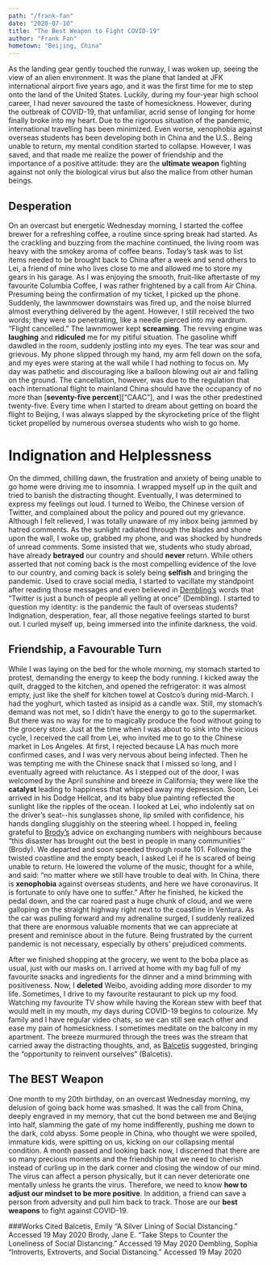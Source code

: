 ```yaml
---
path: "/frank-fan"
date: "2020-07-10"
title: "The Best Weapon to Fight COVID-19"
author: "Frank Fan"
hometown: "Beijing, China"
---
```


As the landing gear gently touched the runway, I was woken up, seeing the view of an alien environment.  It was the plane that landed at JFK international airport five years ago, and it was the first time for me to step onto the land of the United States. Luckily, during my four-year high school career, I had never savoured the taste of homesickness. However, during the outbreak of COVID-19, that unfamiliar, acrid sense of longing for home finally broke into my heart. Due to the rigorous situation of the pandemic, international travelling has been minimized. Even worse, xenophobia against overseas students has been developing both in China and the U.S.. Being unable to return, my mental condition started to collapse. However, I was saved, and that made me realize the power of friendship and the importance of a positive attitude: they are the **ultimate weapon** fighting against not only the biological virus but also the malice from other human beings.

## Desperation 
On an overcast but energetic Wednesday morning, I started the coffee brewer for a refreshing coffee, a routine since spring break had started. As the crackling and buzzing from the machine continued, the living room was heavy with the smokey aroma of coffee beans. Today’s task was to list items needed to be brought back to China after a week and send others to Lei, a friend of mine who lives close to me and allowed me to store my gears in his garage. As I was enjoying the smooth, fruit-like aftertaste of my favourite Columbia Coffee, I was rather frightened by a call from Air China. Presuming being the confirmation of my ticket, I picked up the phone. Suddenly, the lawnmower downstairs was fired up, and the noise blurred almost everything delivered by the agent. However, I still received the two words; they were so penetrating, like a needle pierced into my eardrum. “Flight cancelled.” The lawnmower kept **screaming**. The revving engine was **laughing** and **ridiculed** me for my pitiful situation. The gasoline whiff dawdled in the room, suddenly jostling into my eyes. The tear was sour and grievous. My phone slipped through my hand, my arm fell down on the sofa, and my eyes were staring at the wall while I had nothing to focus on. My day was pathetic and discouraging like a balloon blowing out air and falling on the ground. The cancellation, however, was due to the regulation that each international flight to mainland China should have the occupancy of no more than [**seventy-five percent**][“CAAC”], and I was the other predestined twenty-five. Every time when I started to dream about getting on board the flight to Beijing, I was always slapped by the skyrocketing price of the flight ticket propelled by numerous oversea students who wish to go home. 

# Indignation and Helplessness
On the dimmed, chilling dawn, the frustration and anxiety of being unable to go home were driving me to insomnia. I wrapped myself up in the quilt and tried to banish the distracting thought.  Eventually, I was determined to express my feelings out loud. I turned to Weibo, the Chinese version of Twitter, and complained about the policy and poured out my grievance. Although I felt relieved, I was totally unaware of my inbox being jammed by hatred comments. As the sunlight radiated through the blades and shone upon the wall, I woke up, grabbed my phone, and was shocked by hundreds of unread comments. Some insisted that we, students who study abroad, have already **betrayed** our country and should **never** return. While others asserted that not coming back is the most compelling evidence of the love to our country, and coming back is solely being **selfish** and bringing the pandemic. Used to crave social media, I started to vacillate my standpoint after reading those messages and even believed in [Dembling’s][1] words that “Twitter is just a bunch of people all yelling at once” (Dembling). I started to question my identity: is the pandemic the fault of overseas students? Indignation, desperation, fear, all those negative feelings started to burst out. I curled myself up, being immersed into the infinite darkness, the void. 

## Friendship, a Favourable Turn
While I was laying on the bed for the whole morning, my stomach started to protest, demanding the energy to keep the body running. I kicked away the quilt, dragged to the kitchen, and opened the refrigerator: it was almost empty, just like the shelf for kitchen towel at Costco’s during mid-March. I had the yoghurt, which tasted as insipid as a candle wax. Still, my stomach’s demand was not met, so I didn’t have the energy to go to the supermarket. But there was no way for me to magically produce the food without going to the grocery store. Just at the time when I was about to sink into the vicious cycle, I received the call from Lei, who invited me to go to the Chinese market in Los Angeles. At first, I rejected because LA has much more confirmed cases, and I was very nervous about being infected. Then he was tempting me with the Chinese snack that I missed so long, and I eventually agreed with reluctance. As I stepped out of the door, I was welcomed by the April sunshine and breeze in California; they were like the **catalyst** leading to happiness that whipped away my depression. Soon, Lei arrived in his Dodge Hellcat, and its baby blue painting reflected the sunlight like the ripples of the ocean. I looked at Lei, who indolently sat on the driver’s seat--his sunglasses shone, lip smiled with confidence, his hands dangling sluggishly on the steering wheel. I hopped in, feeling grateful to [Brody’s][2] advice on exchanging numbers with neighbours because “this disaster has brought out the best in people in many communities'' (Brody). We departed and soon speeded through route 101. Following the twisted coastline and the empty beach, I asked Lei if he is scared of being unable to return. He lowered the volume of the music, thought for a while, and said: “no matter where we still have trouble to deal with. In China, there is **xenophobia** against overseas students, and here we have coronavirus. It is fortunate to only have one to suffer.” After he finished, he kicked the pedal down, and the car roared past a huge chunk of cloud, and we were galloping on the straight highway right next to the coastline in Ventura. As the car was pulling forward and my adrenaline surged, I suddenly realized that there are enormous valuable moments that we can appreciate at present and reminisce about in the future. Being frustrated by the current pandemic is not necessary, especially by others’ prejudiced comments. 

After we finished shopping at the grocery, we went to the boba place as usual, just with our masks on. I arrived at home with my bag full of my favourite snacks and ingredients for the dinner and a mind brimming with positiveness. Now, I **deleted** Weibo, avoiding adding more disorder to my life. Sometimes, I drive to my favourite restaurant to pick up my food. Watching my favourite TV show while having the Korean stew with beef that would melt in my mouth, my days during COVID-19 begins to colourize. My family and I have regular video chats, so we can still see each other and ease my pain of homesickness. I sometimes meditate on the balcony in my apartment. The breeze murmured through the trees was the stream that carried away the distracting thoughts, and, as [Balcetis][3] suggested, bringing the “opportunity to reinvent ourselves” (Balcetis). 

## The **BEST** Weapon
One month to my 20th birthday, on an overcast Wednesday morning, my delusion of going back home was smashed. It was the call from China, deeply engraved in my memory, that cut the bond between me and Beijing into half, slamming the gate of my home indifferently, pushing me down to the dark, cold abyss. Some people in China, who thought we were spoiled, immature kids, were spitting on us, kicking on our collapsing mental condition. A month passed and looking back now, I discerned that there are so many precious moments and the friendship that we need to cherish instead of curling up in the dark corner and closing the window of our mind. The virus can affect a person physically, but it can never deteriorate one mentally unless he grants the virus. Therefore, we need to know **how to adjust our mindset to be more positive**. In addition, a friend can save a person from adversity and pull him back to track. Those are our **best weapons** to fight against COVID-19.
	

###Works Cited
Balcetis, Emily “A Silver Lining of Social Distancing.” Accessed 19 May 2020
Brody, Jane E. “Take Steps to Counter the Loneliness of Social Distancing.” Accessed 19 May 2020
Dembling, Sophia “Introverts, Extroverts, and Social Distancing.” Accessed 19 May 2020


[1]:https://gauchospace.ucsb.edu/courses/mod/page/view.php?id=3670298
[2]:https://gauchospace.ucsb.edu/courses/mod/page/view.php?id=3670278
[3]:https://gauchospace.ucsb.edu/courses/mod/page/view.php?id=3670288
[CAAC]: http://www.caac.gov.cn/en/XWZX/202003/t20200326_201748.html
